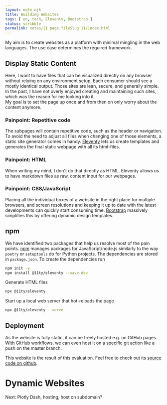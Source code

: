 ```yaml
---
layout: note.njk
title: Building Websites
tags: [ en, tech, Eleventy, Bootstrap ]
status: scribble
permalink: notes/{{ page.fileSlug }}/index.html
---
```


My aim is to create websites as a platform with minimal mingling in the web languages. The use case determines the
required framework.

## Display Static Content

Here, I want to have files that can be visualized directly on any browser without relying on any environment setup. Each
consumer should see a mostly identical output.
Those sites are lean, secure, and generally simple. In the past, I have not overly enjoyed creating and maintaining
such sites, which was the reason for me looking into it.  
My goal is to set the page up once and from then on only worry about the content anymore.

### Painpoint: Repetitive code

The subpages will contain repetitive code, such as the header or navigation. To avoid the need to adjust all files when
changing one of those elements, a static site generator comes in handy.
[Eleventy](https://www.11ty.dev/) lets us create templates and generates the final static webpage with all its
html-files.

### Painpoint: HTML

When writing my mind, I don't do that directly as HTML. Eleventy allows us to have markdown files as raw, content input
for our webpages.

### Painpoint: CSS/JavaScript

Placing all the individual boxes of a website in the right place for multiple browsers, and screen resolutions and
keeping it up to date with the latest developments can quickly start consuming time.
[Bootstrap](https://getbootstrap.com/) massively simplifies this by offering dynamic design templates.

## npm

We have identified two packages that help us resolve most of the pain points.
[npm](https://www.npmjs.com/) manages packages for JavaScript/node.js similarly to the way `poetry` or `setuptools` do
for Python projects.
The dependencies are stored in `package.json`. To create the dependencies run

```bash
npm init -y
npm install @11ty/eleventy --save-dev
```

Generate HTML files

```bash
npx @11ty/eleventy
```

Start up a local web server that hot-reloads the page

```bash
npx @11ty/eleventy --serve
```

## Deployment

As the website is fully static, it can be freely hosted e.g. on GitHub pages. With GitHub workflows, we can even host it
on a specific git action like a push on the master branch.

This website is the result of this evaluation. Feel free to check out
its [source code on github](https://github.com/fabitosh/fabitosh.github.io).

# Dynamic Websites

Next:
Plotly Dash, hosting, host on subdomain?
